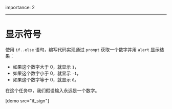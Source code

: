 importance: 2

---

# 显示符号

使用 `if..else` 语句，编写代码实现通过 `prompt` 获取一个数字并用 `alert` 显示结果：

- 如果这个数字大于 0，就显示 `1`，
- 如果这个数字小于 0，就显示 `-1`，
- 如果这个数字等于 0，就显示 `0`。

在这个任务中，我们假设输入永远是一个数字。

[demo src="if_sign"]
